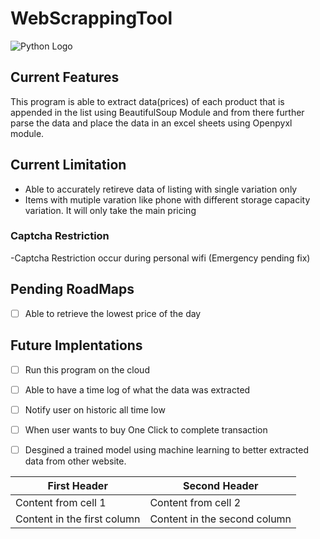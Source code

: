 # WebScrappingTool
![Python Logo](https://www.python.org/static/img/python-logo.png)

## Current Features
This program is able to extract data(prices) of each product that is appended in the list using BeautifulSoup Module and from there further parse the data and place the data in an excel sheets using Openpyxl module.

## Current Limitation
- Able to accurately retireve data of listing with single variation only
- Items with mutiple varation like phone with different storage capacity variation. It will only take the main pricing 
### Captcha Restriction
-Captcha Restriction occur during personal wifi (Emergency pending fix)

## Pending RoadMaps
- [ ] Able to retrieve the lowest price of the day


## Future Implentations
- [ ] Run this program on the cloud 
- [ ] Able to have a time log of what the data was extracted
- [ ] Notify user on historic all time low
- [ ] When user wants to buy One Click to complete transaction
- [ ] Desgined a trained model using machine learning to better extracted data from other website.


First Header | Second Header
------------ | -------------
Content from cell 1 | Content from cell 2
Content in the first column | Content in the second column
 
